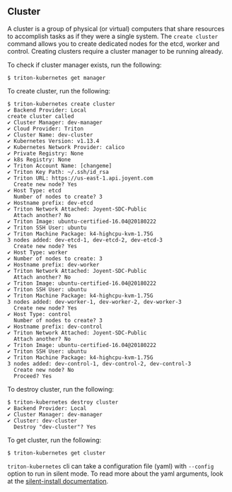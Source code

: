 ## Cluster

A cluster is a group of physical (or virtual) computers that share resources to accomplish tasks as if they were a single system.
The `create cluster` command allows you to create dedicated nodes for the etcd, worker and control. Creating clusters require a cluster manager to be running already.

To check if cluster manager exists, run the following:

```
$ triton-kubernetes get manager
```

To create cluster, run the following:

```
$ triton-kubernetes create cluster
✔ Backend Provider: Local
create cluster called
✔ Cluster Manager: dev-manager
✔ Cloud Provider: Triton
✔ Cluster Name: dev-cluster
✔ Kubernetes Version: v1.13.4
✔ Kubernetes Network Provider: calico
✔ Private Registry: None
✔ k8s Registry: None
✔ Triton Account Name: [changeme]
✔ Triton Key Path: ~/.ssh/id_rsa
✔ Triton URL: https://us-east-1.api.joyent.com
  Create new node? Yes
✔ Host Type: etcd
  Number of nodes to create? 3
✔ Hostname prefix: dev-etcd
✔ Triton Network Attached: Joyent-SDC-Public
  Attach another? No
✔ Triton Image: ubuntu-certified-16.04@20180222
✔ Triton SSH User: ubuntu
✔ Triton Machine Package: k4-highcpu-kvm-1.75G
3 nodes added: dev-etcd-1, dev-etcd-2, dev-etcd-3
  Create new node? Yes
✔ Host Type: worker
✔ Number of nodes to create: 3
✔ Hostname prefix: dev-worker
✔ Triton Network Attached: Joyent-SDC-Public
  Attach another? No
✔ Triton Image: ubuntu-certified-16.04@20180222
✔ Triton SSH User: ubuntu
✔ Triton Machine Package: k4-highcpu-kvm-1.75G
3 nodes added: dev-worker-1, dev-worker-2, dev-worker-3
  Create new node? Yes
✔ Host Type: control
  Number of nodes to create? 3
✔ Hostname prefix: dev-control
✔ Triton Network Attached: Joyent-SDC-Public
  Attach another? No
✔ Triton Image: ubuntu-certified-16.04@20180222
✔ Triton SSH User: ubuntu
✔ Triton Machine Package: k4-highcpu-kvm-1.75G
3 nodes added: dev-control-1, dev-control-2, dev-control-3
  Create new node? No
  Proceed? Yes
```

To destroy cluster, run the following:

```
$ triton-kubernetes destroy cluster
✔ Backend Provider: Local
✔ Cluster Manager: dev-manager
✔ Cluster: dev-cluster
  Destroy "dev-cluster"? Yes
```

To get cluster, run the following:

```
$ triton-kubernetes get cluster
```


`triton-kubernetes` cli can take a configuration file (yaml) with `--config` option to run in silent mode. To read more about the yaml arguments, look at the [silent-install documentation](https://github.com/joyent/triton-kubernetes/tree/master/docs/guide/silent-install-yaml.md).
